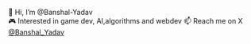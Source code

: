 👋 Hi, I’m @Banshal-Yadav  
🎮 Interested in game dev, AI,algorithms and webdev
📫 Reach me on X [@Banshal_Yadav](https://twitter.com/Banshal_Yadav)  
